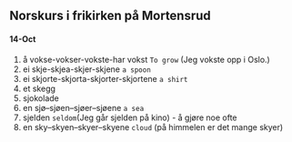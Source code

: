 ## Norskurs i frikirken på Mortensrud

#### 14-Oct

1. å vokse-vokser-vokste-har vokst `To grow` (Jeg vokste opp i Oslo.) 
2. ei skje-skjea-skjer-skjene `a spoon`
3. ei skjorte-skjorta-skjorter-skjortene `a shirt`
4. et skegg
5. sjokolade
6. en sjø–sjøen–sjøer–sjøene `a sea`
7. sjelden `seldom`(Jeg går sjelden på kino) - å gjøre noe ofte
8. en sky–skyen–skyer–skyene `cloud` (på himmelen er det mange skyer)

